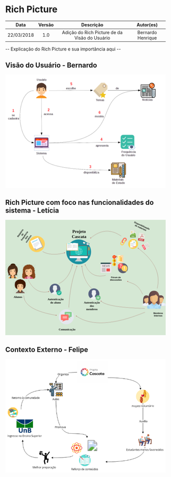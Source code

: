 # Rich Picture

| Data | Versão | Descrição | Autor(es) |
|:----:|:------:|:---------:|:---------:|
|22/03/2018|1.0| Adição do Rich Picture de da Visão do Usuário | Bernardo Henrique |

-- Explicação do Rich Picture e sua importância aqui --


## Visão do Usuário - Bernardo

![Visão do usuário do sistema](../img/richPictures/rpBernardoUsuario.png)

## Rich Picture com foco nas funcionalidades do sistema - Letícia

![Foco nas funcionalidades](../img/richPictures/rpLeticiaFuncionalidades.png)

## Contexto Externo - Felipe

![Contexto Externo](../img/richPictures/rpFelipeContextoExterno.png)